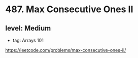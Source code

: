 # 487. Max Consecutive Ones II
## level: Medium

- tag: Arrays 101

https://leetcode.com/problems/max-consecutive-ones-ii/
